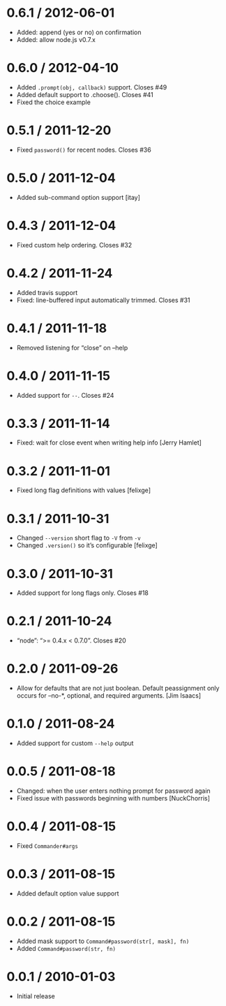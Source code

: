 0.6.1 / 2012-06-01
==================

-   Added: append (yes or no) on confirmation
-   Added: allow node.js v0.7.x

0.6.0 / 2012-04-10
==================

-   Added `.prompt(obj, callback)` support. Closes \#49
-   Added default support to .choose(). Closes \#41
-   Fixed the choice example

0.5.1 / 2011-12-20
==================

-   Fixed `password()` for recent nodes. Closes \#36

0.5.0 / 2011-12-04
==================

-   Added sub-command option support \[itay\]

0.4.3 / 2011-12-04
==================

-   Fixed custom help ordering. Closes \#32

0.4.2 / 2011-11-24
==================

-   Added travis support
-   Fixed: line-buffered input automatically trimmed. Closes \#31

0.4.1 / 2011-11-18
==================

-   Removed listening for “close” on –help

0.4.0 / 2011-11-15
==================

-   Added support for `--`. Closes \#24

0.3.3 / 2011-11-14
==================

-   Fixed: wait for close event when writing help info \[Jerry Hamlet\]

0.3.2 / 2011-11-01
==================

-   Fixed long flag definitions with values \[felixge\]

0.3.1 / 2011-10-31
==================

-   Changed `--version` short flag to `-V` from `-v`
-   Changed `.version()` so it’s configurable \[felixge\]

0.3.0 / 2011-10-31
==================

-   Added support for long flags only. Closes \#18

0.2.1 / 2011-10-24
==================

-   “node”: “&gt;= 0.4.x &lt; 0.7.0”. Closes \#20

0.2.0 / 2011-09-26
==================

-   Allow for defaults that are not just boolean. Default peassignment only occurs for –no-\*, optional, and required arguments. \[Jim Isaacs\]

0.1.0 / 2011-08-24
==================

-   Added support for custom `--help` output

0.0.5 / 2011-08-18
==================

-   Changed: when the user enters nothing prompt for password again
-   Fixed issue with passwords beginning with numbers \[NuckChorris\]

0.0.4 / 2011-08-15
==================

-   Fixed `Commander#args`

0.0.3 / 2011-08-15
==================

-   Added default option value support

0.0.2 / 2011-08-15
==================

-   Added mask support to `Command#password(str[, mask], fn)`
-   Added `Command#password(str, fn)`

0.0.1 / 2010-01-03
==================

-   Initial release
